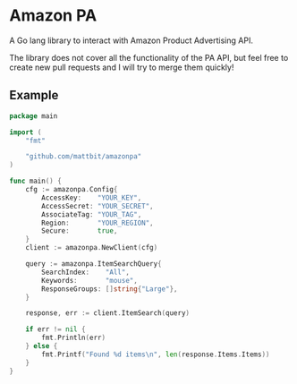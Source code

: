 # Amazon PA

A Go lang library to interact with Amazon Product Advertising API.

The library does not cover all the functionality of the PA API, but feel free to create new pull requests and I will try to merge them quickly!

## Example

```go
package main

import (
	"fmt"

	"github.com/mattbit/amazonpa"
)

func main() {
	cfg := amazonpa.Config{
		AccessKey:    "YOUR_KEY",
		AccessSecret: "YOUR_SECRET",
		AssociateTag: "YOUR_TAG",
		Region:       "YOUR_REGION",
		Secure:       true,
	}
	client := amazonpa.NewClient(cfg)

	query := amazonpa.ItemSearchQuery{
		SearchIndex:    "All",
		Keywords:       "mouse",
		ResponseGroups: []string{"Large"},
	}

	response, err := client.ItemSearch(query)

	if err != nil {
		fmt.Println(err)
	} else {
		fmt.Printf("Found %d items\n", len(response.Items.Items))
	}
}
```

